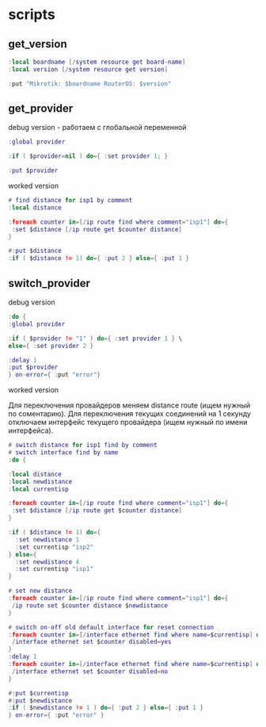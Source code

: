 scripts
=======

get_version
-----------
```lua
﻿:local boardname [/system resource get board-name]
:local version [/system resource get version]

:put "Mikrotik: $boardname RouterOS: $version"
```

get_provider
------------

debug version - работаем с глобальной переменной

```lua
﻿:global provider

:if ( $provider=nil ) do={ :set provider 1; }

:put $provider
```

worked version

```lua
﻿# find distance for isp1 by comment
﻿:local distance

:foreach counter in=[/ip route find where comment="isp1"] do={
 :set $distance [/ip route get $counter distance]
}

#:put $distance
:if ( $distance != 1) do={ :put 2 } else={ :put 1 } 
```

switch_provider
---------------

debug version

```lua
﻿:do {
:global provider

:if ( $provider != "1" ) do={ :set provider 1 } \
else={ :set provider 2 }

:delay 1
:put $provider
} on-error={ :put "error"}
```

worked version
 
Для переключения провайдеров меняем distance route (ищем нужный по соментарию).
Для переключения текущих соединений на 1 секунду отключаем интерфейс
текущего провайдера (ищем нужный по имени интерфейса).

```lua
﻿# switch distance for isp1 find by comment
# switch interface find by name
:do {

:local distance
:local newdistance
:local currentisp

:foreach counter in=[/ip route find where comment="isp1"] do={
 :set $distance [/ip route get $counter distance]
}

:if ( $distance != 1) do={
  :set newdistance 1
  :set currentisp "isp2"
} else={
  :set newdistance 4
  :set currentisp "isp1"
}

# set new distance
:foreach counter in=[/ip route find where comment="isp1"] do={
 /ip route set $counter distance $newdistance
}

# switch on-off old default interface for reset connection
:foreach counter in=[/interface ethernet find where name=$currentisp] do={
 /interface ethernet set $counter disabled=yes
}
:delay 1
:foreach counter in=[/interface ethernet find where name=$currentisp] do={
 /interface ethernet set $counter disabled=no
}

#:put $currentisp
#:put $newdistance
:if ( $newdistance != 1 ) do={ :put 2 } else={ :put 1 } 
} on-error={ :put "error" }
```